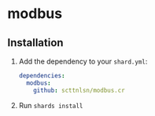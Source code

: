 # modbus

## Installation

1. Add the dependency to your `shard.yml`:

   ```yaml
   dependencies:
     modbus:
       github: scttnlsn/modbus.cr
   ```

2. Run `shards install`
